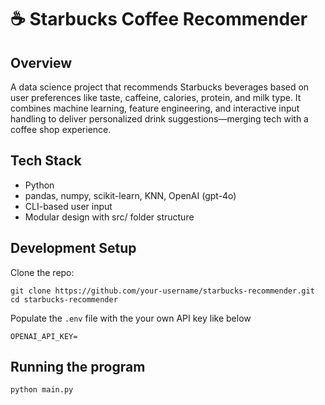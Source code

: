 # ☕ Starbucks Coffee Recommender

## Overview
A data science project that recommends Starbucks beverages based on user preferences like taste, caffeine, calories, protein, and milk type. It combines machine learning, feature engineering, and interactive input handling to deliver personalized drink suggestions—merging tech with a coffee shop experience.

## Tech Stack
- Python
- pandas, numpy, scikit-learn, KNN, OpenAI (gpt-4o)
- CLI-based user input
- Modular design with src/ folder structure

## Development Setup
Clone the repo:
```
git clone https://github.com/your-username/starbucks-recommender.git
cd starbucks-recommender
```

Populate the ```.env``` file with the your own API key like below

```
OPENAI_API_KEY=
```

## Running the program 
```
python main.py
```
